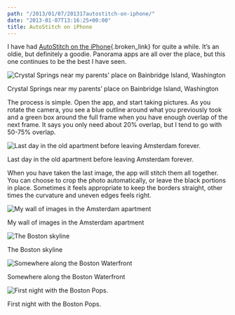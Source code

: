 ```yaml
---
path: "/2013/01/07/201317autostitch-on-iphone/" 
date: "2013-01-07T13:16:25+00:00" 
title: AutoStitch on iPhone
---
```

I have had [AutoStitch on the iPhone][1]{.broken_link} for quite a while. It&#8217;s an oldie, but definitely a goodie. Panorama apps are all over the place, but this one continues to be the best I have seen. 

<div style="width: 810px" class="wp-caption alignnone">
  <img src="https://i1.wp.com/technovangelist.envl.pe/wp-content/uploads/sites/3/2013/01/CrystalSpringsPano.jpg?w=1080" alt="Crystal Springs near my parents' place on Bainbridge Island, Washington" data-recalc-dims="1" />
  
  <p class="wp-caption-text">
    Crystal Springs near my parents&#8217; place on Bainbridge Island, Washington
  </p>
</div>

The process is simple. Open the app, and start taking pictures. As you rotate the camera, you see a blue outline around what you previously took and a green box around the full frame when you have enough overlap of the next frame. It says you only need about 20% overlap, but I tend to go with 50-75% overlap.

<div style="width: 810px" class="wp-caption alignnone">
  <img src="https://i0.wp.com/technovangelist.envl.pe/wp-content/uploads/sites/3/2013/01/LastDay.jpg?w=1080" alt="Last day in the old apartment before leaving Amsterdam forever." data-recalc-dims="1" />
  
  <p class="wp-caption-text">
    Last day in the old apartment before leaving Amsterdam forever.
  </p>
</div>

When you have taken the last image, the app will stitch them all together. You can choose to crop the photo automatically, or leave the black portions in place. Sometimes it feels appropriate to keep the borders straight, other times the curvature and uneven edges feels right.

<div style="width: 810px" class="wp-caption alignnone">
  <img src="https://i2.wp.com/technovangelist.envl.pe/wp-content/uploads/sites/3/2013/01/BeforeTheMove.jpg?w=1080" alt="My wall of images in the Amsterdam apartment" data-recalc-dims="1" />
  
  <p class="wp-caption-text">
    My wall of images in the Amsterdam apartment
  </p>
</div>

<div style="width: 810px" class="wp-caption alignnone">
  <img src="https://i0.wp.com/technovangelist.envl.pe/wp-content/uploads/sites/3/2013/01/bostonskyline.jpg?w=1080" alt="The Boston skyline" data-recalc-dims="1" />
  
  <p class="wp-caption-text">
    The Boston skyline
  </p>
</div>

<div style="width: 810px" class="wp-caption alignnone">
  <img src="https://i2.wp.com/technovangelist.envl.pe/wp-content/uploads/sites/3/2013/01/bostonwaterfront.jpg?w=1080" alt="Somewhere along the Boston Waterfront" data-recalc-dims="1" />
  
  <p class="wp-caption-text">
    Somewhere along the Boston Waterfront
  </p>
</div>

<div style="width: 810px" class="wp-caption alignnone">
  <img src="https://i1.wp.com/technovangelist.envl.pe/wp-content/uploads/sites/3/2013/01/BostonPops.jpg?w=1080" alt="First night with the Boston Pops." data-recalc-dims="1" />
  
  <p class="wp-caption-text">
    First night with the Boston Pops.
  </p>
</div>

 [1]: http://www.cloudburstresearch.com/autostitch/autostitch.html